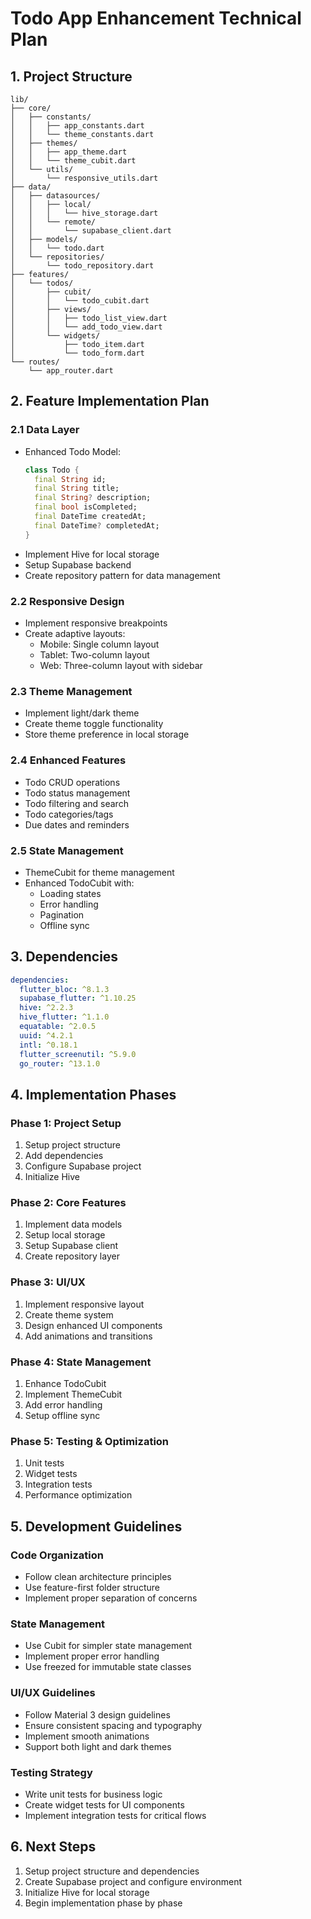 # Todo App Enhancement Technical Plan

## 1. Project Structure

```
lib/
├── core/
│   ├── constants/
│   │   ├── app_constants.dart
│   │   └── theme_constants.dart
│   ├── themes/
│   │   ├── app_theme.dart
│   │   └── theme_cubit.dart
│   └── utils/
│       └── responsive_utils.dart
├── data/
│   ├── datasources/
│   │   ├── local/
│   │   │   └── hive_storage.dart
│   │   └── remote/
│   │       └── supabase_client.dart
│   ├── models/
│   │   └── todo.dart
│   └── repositories/
│       └── todo_repository.dart
├── features/
│   └── todos/
│       ├── cubit/
│       │   └── todo_cubit.dart
│       ├── views/
│       │   ├── todo_list_view.dart
│       │   └── add_todo_view.dart
│       └── widgets/
│           ├── todo_item.dart
│           └── todo_form.dart
└── routes/
    └── app_router.dart
```

## 2. Feature Implementation Plan

### 2.1 Data Layer

- Enhanced Todo Model:
  ```dart
  class Todo {
    final String id;
    final String title;
    final String? description;
    final bool isCompleted;
    final DateTime createdAt;
    final DateTime? completedAt;
  }
  ```
- Implement Hive for local storage
- Setup Supabase backend
- Create repository pattern for data management

### 2.2 Responsive Design

- Implement responsive breakpoints
- Create adaptive layouts:
  - Mobile: Single column layout
  - Tablet: Two-column layout
  - Web: Three-column layout with sidebar

### 2.3 Theme Management

- Implement light/dark theme
- Create theme toggle functionality
- Store theme preference in local storage

### 2.4 Enhanced Features

- Todo CRUD operations
- Todo status management
- Todo filtering and search
- Todo categories/tags
- Due dates and reminders

### 2.5 State Management

- ThemeCubit for theme management
- Enhanced TodoCubit with:
  - Loading states
  - Error handling
  - Pagination
  - Offline sync

## 3. Dependencies

```yaml
dependencies:
  flutter_bloc: ^8.1.3
  supabase_flutter: ^1.10.25
  hive: ^2.2.3
  hive_flutter: ^1.1.0
  equatable: ^2.0.5
  uuid: ^4.2.1
  intl: ^0.18.1
  flutter_screenutil: ^5.9.0
  go_router: ^13.1.0
```

## 4. Implementation Phases

### Phase 1: Project Setup

1. Setup project structure
2. Add dependencies
3. Configure Supabase project
4. Initialize Hive

### Phase 2: Core Features

1. Implement data models
2. Setup local storage
3. Setup Supabase client
4. Create repository layer

### Phase 3: UI/UX

1. Implement responsive layout
2. Create theme system
3. Design enhanced UI components
4. Add animations and transitions

### Phase 4: State Management

1. Enhance TodoCubit
2. Implement ThemeCubit
3. Add error handling
4. Setup offline sync

### Phase 5: Testing & Optimization

1. Unit tests
2. Widget tests
3. Integration tests
4. Performance optimization

## 5. Development Guidelines

### Code Organization

- Follow clean architecture principles
- Use feature-first folder structure
- Implement proper separation of concerns

### State Management

- Use Cubit for simpler state management
- Implement proper error handling
- Use freezed for immutable state classes

### UI/UX Guidelines

- Follow Material 3 design guidelines
- Ensure consistent spacing and typography
- Implement smooth animations
- Support both light and dark themes

### Testing Strategy

- Write unit tests for business logic
- Create widget tests for UI components
- Implement integration tests for critical flows

## 6. Next Steps

1. Setup project structure and dependencies
2. Create Supabase project and configure environment
3. Initialize Hive for local storage
4. Begin implementation phase by phase
